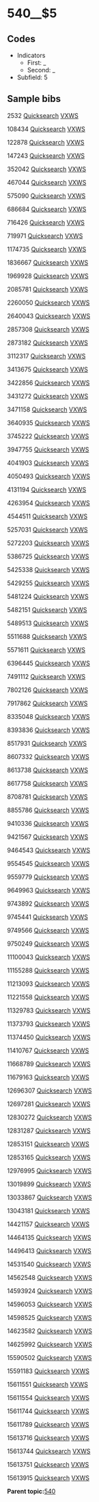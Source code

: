 # 540\_\_$5

## Codes

-   Indicators
    -   First: \_
    -   Second: \_
-   Subfield: 5

## Sample bibs

2532 [Quicksearch](https://search.library.yale.edu/catalog/2532) [VXWS](http://prodorbis.library.yale.edu:7014/vxws/GetHoldingsService?bibId=2532)

108434 [Quicksearch](https://search.library.yale.edu/catalog/108434) [VXWS](http://prodorbis.library.yale.edu:7014/vxws/GetHoldingsService?bibId=108434)

122878 [Quicksearch](https://search.library.yale.edu/catalog/122878) [VXWS](http://prodorbis.library.yale.edu:7014/vxws/GetHoldingsService?bibId=122878)

147243 [Quicksearch](https://search.library.yale.edu/catalog/147243) [VXWS](http://prodorbis.library.yale.edu:7014/vxws/GetHoldingsService?bibId=147243)

352042 [Quicksearch](https://search.library.yale.edu/catalog/352042) [VXWS](http://prodorbis.library.yale.edu:7014/vxws/GetHoldingsService?bibId=352042)

467044 [Quicksearch](https://search.library.yale.edu/catalog/467044) [VXWS](http://prodorbis.library.yale.edu:7014/vxws/GetHoldingsService?bibId=467044)

575090 [Quicksearch](https://search.library.yale.edu/catalog/575090) [VXWS](http://prodorbis.library.yale.edu:7014/vxws/GetHoldingsService?bibId=575090)

686684 [Quicksearch](https://search.library.yale.edu/catalog/686684) [VXWS](http://prodorbis.library.yale.edu:7014/vxws/GetHoldingsService?bibId=686684)

716426 [Quicksearch](https://search.library.yale.edu/catalog/716426) [VXWS](http://prodorbis.library.yale.edu:7014/vxws/GetHoldingsService?bibId=716426)

719971 [Quicksearch](https://search.library.yale.edu/catalog/719971) [VXWS](http://prodorbis.library.yale.edu:7014/vxws/GetHoldingsService?bibId=719971)

1174735 [Quicksearch](https://search.library.yale.edu/catalog/1174735) [VXWS](http://prodorbis.library.yale.edu:7014/vxws/GetHoldingsService?bibId=1174735)

1836667 [Quicksearch](https://search.library.yale.edu/catalog/1836667) [VXWS](http://prodorbis.library.yale.edu:7014/vxws/GetHoldingsService?bibId=1836667)

1969928 [Quicksearch](https://search.library.yale.edu/catalog/1969928) [VXWS](http://prodorbis.library.yale.edu:7014/vxws/GetHoldingsService?bibId=1969928)

2085781 [Quicksearch](https://search.library.yale.edu/catalog/2085781) [VXWS](http://prodorbis.library.yale.edu:7014/vxws/GetHoldingsService?bibId=2085781)

2260050 [Quicksearch](https://search.library.yale.edu/catalog/2260050) [VXWS](http://prodorbis.library.yale.edu:7014/vxws/GetHoldingsService?bibId=2260050)

2640043 [Quicksearch](https://search.library.yale.edu/catalog/2640043) [VXWS](http://prodorbis.library.yale.edu:7014/vxws/GetHoldingsService?bibId=2640043)

2857308 [Quicksearch](https://search.library.yale.edu/catalog/2857308) [VXWS](http://prodorbis.library.yale.edu:7014/vxws/GetHoldingsService?bibId=2857308)

2873182 [Quicksearch](https://search.library.yale.edu/catalog/2873182) [VXWS](http://prodorbis.library.yale.edu:7014/vxws/GetHoldingsService?bibId=2873182)

3112317 [Quicksearch](https://search.library.yale.edu/catalog/3112317) [VXWS](http://prodorbis.library.yale.edu:7014/vxws/GetHoldingsService?bibId=3112317)

3413675 [Quicksearch](https://search.library.yale.edu/catalog/3413675) [VXWS](http://prodorbis.library.yale.edu:7014/vxws/GetHoldingsService?bibId=3413675)

3422856 [Quicksearch](https://search.library.yale.edu/catalog/3422856) [VXWS](http://prodorbis.library.yale.edu:7014/vxws/GetHoldingsService?bibId=3422856)

3431272 [Quicksearch](https://search.library.yale.edu/catalog/3431272) [VXWS](http://prodorbis.library.yale.edu:7014/vxws/GetHoldingsService?bibId=3431272)

3471158 [Quicksearch](https://search.library.yale.edu/catalog/3471158) [VXWS](http://prodorbis.library.yale.edu:7014/vxws/GetHoldingsService?bibId=3471158)

3640935 [Quicksearch](https://search.library.yale.edu/catalog/3640935) [VXWS](http://prodorbis.library.yale.edu:7014/vxws/GetHoldingsService?bibId=3640935)

3745222 [Quicksearch](https://search.library.yale.edu/catalog/3745222) [VXWS](http://prodorbis.library.yale.edu:7014/vxws/GetHoldingsService?bibId=3745222)

3947755 [Quicksearch](https://search.library.yale.edu/catalog/3947755) [VXWS](http://prodorbis.library.yale.edu:7014/vxws/GetHoldingsService?bibId=3947755)

4041903 [Quicksearch](https://search.library.yale.edu/catalog/4041903) [VXWS](http://prodorbis.library.yale.edu:7014/vxws/GetHoldingsService?bibId=4041903)

4050493 [Quicksearch](https://search.library.yale.edu/catalog/4050493) [VXWS](http://prodorbis.library.yale.edu:7014/vxws/GetHoldingsService?bibId=4050493)

4131194 [Quicksearch](https://search.library.yale.edu/catalog/4131194) [VXWS](http://prodorbis.library.yale.edu:7014/vxws/GetHoldingsService?bibId=4131194)

4263954 [Quicksearch](https://search.library.yale.edu/catalog/4263954) [VXWS](http://prodorbis.library.yale.edu:7014/vxws/GetHoldingsService?bibId=4263954)

4544511 [Quicksearch](https://search.library.yale.edu/catalog/4544511) [VXWS](http://prodorbis.library.yale.edu:7014/vxws/GetHoldingsService?bibId=4544511)

5257031 [Quicksearch](https://search.library.yale.edu/catalog/5257031) [VXWS](http://prodorbis.library.yale.edu:7014/vxws/GetHoldingsService?bibId=5257031)

5272203 [Quicksearch](https://search.library.yale.edu/catalog/5272203) [VXWS](http://prodorbis.library.yale.edu:7014/vxws/GetHoldingsService?bibId=5272203)

5386725 [Quicksearch](https://search.library.yale.edu/catalog/5386725) [VXWS](http://prodorbis.library.yale.edu:7014/vxws/GetHoldingsService?bibId=5386725)

5425338 [Quicksearch](https://search.library.yale.edu/catalog/5425338) [VXWS](http://prodorbis.library.yale.edu:7014/vxws/GetHoldingsService?bibId=5425338)

5429255 [Quicksearch](https://search.library.yale.edu/catalog/5429255) [VXWS](http://prodorbis.library.yale.edu:7014/vxws/GetHoldingsService?bibId=5429255)

5481224 [Quicksearch](https://search.library.yale.edu/catalog/5481224) [VXWS](http://prodorbis.library.yale.edu:7014/vxws/GetHoldingsService?bibId=5481224)

5482151 [Quicksearch](https://search.library.yale.edu/catalog/5482151) [VXWS](http://prodorbis.library.yale.edu:7014/vxws/GetHoldingsService?bibId=5482151)

5489513 [Quicksearch](https://search.library.yale.edu/catalog/5489513) [VXWS](http://prodorbis.library.yale.edu:7014/vxws/GetHoldingsService?bibId=5489513)

5511688 [Quicksearch](https://search.library.yale.edu/catalog/5511688) [VXWS](http://prodorbis.library.yale.edu:7014/vxws/GetHoldingsService?bibId=5511688)

5571611 [Quicksearch](https://search.library.yale.edu/catalog/5571611) [VXWS](http://prodorbis.library.yale.edu:7014/vxws/GetHoldingsService?bibId=5571611)

6396445 [Quicksearch](https://search.library.yale.edu/catalog/6396445) [VXWS](http://prodorbis.library.yale.edu:7014/vxws/GetHoldingsService?bibId=6396445)

7491112 [Quicksearch](https://search.library.yale.edu/catalog/7491112) [VXWS](http://prodorbis.library.yale.edu:7014/vxws/GetHoldingsService?bibId=7491112)

7802126 [Quicksearch](https://search.library.yale.edu/catalog/7802126) [VXWS](http://prodorbis.library.yale.edu:7014/vxws/GetHoldingsService?bibId=7802126)

7917862 [Quicksearch](https://search.library.yale.edu/catalog/7917862) [VXWS](http://prodorbis.library.yale.edu:7014/vxws/GetHoldingsService?bibId=7917862)

8335048 [Quicksearch](https://search.library.yale.edu/catalog/8335048) [VXWS](http://prodorbis.library.yale.edu:7014/vxws/GetHoldingsService?bibId=8335048)

8393836 [Quicksearch](https://search.library.yale.edu/catalog/8393836) [VXWS](http://prodorbis.library.yale.edu:7014/vxws/GetHoldingsService?bibId=8393836)

8517931 [Quicksearch](https://search.library.yale.edu/catalog/8517931) [VXWS](http://prodorbis.library.yale.edu:7014/vxws/GetHoldingsService?bibId=8517931)

8607332 [Quicksearch](https://search.library.yale.edu/catalog/8607332) [VXWS](http://prodorbis.library.yale.edu:7014/vxws/GetHoldingsService?bibId=8607332)

8613738 [Quicksearch](https://search.library.yale.edu/catalog/8613738) [VXWS](http://prodorbis.library.yale.edu:7014/vxws/GetHoldingsService?bibId=8613738)

8617758 [Quicksearch](https://search.library.yale.edu/catalog/8617758) [VXWS](http://prodorbis.library.yale.edu:7014/vxws/GetHoldingsService?bibId=8617758)

8708781 [Quicksearch](https://search.library.yale.edu/catalog/8708781) [VXWS](http://prodorbis.library.yale.edu:7014/vxws/GetHoldingsService?bibId=8708781)

8855786 [Quicksearch](https://search.library.yale.edu/catalog/8855786) [VXWS](http://prodorbis.library.yale.edu:7014/vxws/GetHoldingsService?bibId=8855786)

9410336 [Quicksearch](https://search.library.yale.edu/catalog/9410336) [VXWS](http://prodorbis.library.yale.edu:7014/vxws/GetHoldingsService?bibId=9410336)

9421567 [Quicksearch](https://search.library.yale.edu/catalog/9421567) [VXWS](http://prodorbis.library.yale.edu:7014/vxws/GetHoldingsService?bibId=9421567)

9464543 [Quicksearch](https://search.library.yale.edu/catalog/9464543) [VXWS](http://prodorbis.library.yale.edu:7014/vxws/GetHoldingsService?bibId=9464543)

9554545 [Quicksearch](https://search.library.yale.edu/catalog/9554545) [VXWS](http://prodorbis.library.yale.edu:7014/vxws/GetHoldingsService?bibId=9554545)

9559779 [Quicksearch](https://search.library.yale.edu/catalog/9559779) [VXWS](http://prodorbis.library.yale.edu:7014/vxws/GetHoldingsService?bibId=9559779)

9649963 [Quicksearch](https://search.library.yale.edu/catalog/9649963) [VXWS](http://prodorbis.library.yale.edu:7014/vxws/GetHoldingsService?bibId=9649963)

9743892 [Quicksearch](https://search.library.yale.edu/catalog/9743892) [VXWS](http://prodorbis.library.yale.edu:7014/vxws/GetHoldingsService?bibId=9743892)

9745441 [Quicksearch](https://search.library.yale.edu/catalog/9745441) [VXWS](http://prodorbis.library.yale.edu:7014/vxws/GetHoldingsService?bibId=9745441)

9749566 [Quicksearch](https://search.library.yale.edu/catalog/9749566) [VXWS](http://prodorbis.library.yale.edu:7014/vxws/GetHoldingsService?bibId=9749566)

9750249 [Quicksearch](https://search.library.yale.edu/catalog/9750249) [VXWS](http://prodorbis.library.yale.edu:7014/vxws/GetHoldingsService?bibId=9750249)

11100043 [Quicksearch](https://search.library.yale.edu/catalog/11100043) [VXWS](http://prodorbis.library.yale.edu:7014/vxws/GetHoldingsService?bibId=11100043)

11155288 [Quicksearch](https://search.library.yale.edu/catalog/11155288) [VXWS](http://prodorbis.library.yale.edu:7014/vxws/GetHoldingsService?bibId=11155288)

11213093 [Quicksearch](https://search.library.yale.edu/catalog/11213093) [VXWS](http://prodorbis.library.yale.edu:7014/vxws/GetHoldingsService?bibId=11213093)

11221558 [Quicksearch](https://search.library.yale.edu/catalog/11221558) [VXWS](http://prodorbis.library.yale.edu:7014/vxws/GetHoldingsService?bibId=11221558)

11329783 [Quicksearch](https://search.library.yale.edu/catalog/11329783) [VXWS](http://prodorbis.library.yale.edu:7014/vxws/GetHoldingsService?bibId=11329783)

11373793 [Quicksearch](https://search.library.yale.edu/catalog/11373793) [VXWS](http://prodorbis.library.yale.edu:7014/vxws/GetHoldingsService?bibId=11373793)

11374450 [Quicksearch](https://search.library.yale.edu/catalog/11374450) [VXWS](http://prodorbis.library.yale.edu:7014/vxws/GetHoldingsService?bibId=11374450)

11410767 [Quicksearch](https://search.library.yale.edu/catalog/11410767) [VXWS](http://prodorbis.library.yale.edu:7014/vxws/GetHoldingsService?bibId=11410767)

11668789 [Quicksearch](https://search.library.yale.edu/catalog/11668789) [VXWS](http://prodorbis.library.yale.edu:7014/vxws/GetHoldingsService?bibId=11668789)

11679163 [Quicksearch](https://search.library.yale.edu/catalog/11679163) [VXWS](http://prodorbis.library.yale.edu:7014/vxws/GetHoldingsService?bibId=11679163)

12696307 [Quicksearch](https://search.library.yale.edu/catalog/12696307) [VXWS](http://prodorbis.library.yale.edu:7014/vxws/GetHoldingsService?bibId=12696307)

12697281 [Quicksearch](https://search.library.yale.edu/catalog/12697281) [VXWS](http://prodorbis.library.yale.edu:7014/vxws/GetHoldingsService?bibId=12697281)

12830272 [Quicksearch](https://search.library.yale.edu/catalog/12830272) [VXWS](http://prodorbis.library.yale.edu:7014/vxws/GetHoldingsService?bibId=12830272)

12831287 [Quicksearch](https://search.library.yale.edu/catalog/12831287) [VXWS](http://prodorbis.library.yale.edu:7014/vxws/GetHoldingsService?bibId=12831287)

12853151 [Quicksearch](https://search.library.yale.edu/catalog/12853151) [VXWS](http://prodorbis.library.yale.edu:7014/vxws/GetHoldingsService?bibId=12853151)

12853165 [Quicksearch](https://search.library.yale.edu/catalog/12853165) [VXWS](http://prodorbis.library.yale.edu:7014/vxws/GetHoldingsService?bibId=12853165)

12976995 [Quicksearch](https://search.library.yale.edu/catalog/12976995) [VXWS](http://prodorbis.library.yale.edu:7014/vxws/GetHoldingsService?bibId=12976995)

13019899 [Quicksearch](https://search.library.yale.edu/catalog/13019899) [VXWS](http://prodorbis.library.yale.edu:7014/vxws/GetHoldingsService?bibId=13019899)

13033867 [Quicksearch](https://search.library.yale.edu/catalog/13033867) [VXWS](http://prodorbis.library.yale.edu:7014/vxws/GetHoldingsService?bibId=13033867)

13043181 [Quicksearch](https://search.library.yale.edu/catalog/13043181) [VXWS](http://prodorbis.library.yale.edu:7014/vxws/GetHoldingsService?bibId=13043181)

14421157 [Quicksearch](https://search.library.yale.edu/catalog/14421157) [VXWS](http://prodorbis.library.yale.edu:7014/vxws/GetHoldingsService?bibId=14421157)

14464135 [Quicksearch](https://search.library.yale.edu/catalog/14464135) [VXWS](http://prodorbis.library.yale.edu:7014/vxws/GetHoldingsService?bibId=14464135)

14496413 [Quicksearch](https://search.library.yale.edu/catalog/14496413) [VXWS](http://prodorbis.library.yale.edu:7014/vxws/GetHoldingsService?bibId=14496413)

14531540 [Quicksearch](https://search.library.yale.edu/catalog/14531540) [VXWS](http://prodorbis.library.yale.edu:7014/vxws/GetHoldingsService?bibId=14531540)

14562548 [Quicksearch](https://search.library.yale.edu/catalog/14562548) [VXWS](http://prodorbis.library.yale.edu:7014/vxws/GetHoldingsService?bibId=14562548)

14593924 [Quicksearch](https://search.library.yale.edu/catalog/14593924) [VXWS](http://prodorbis.library.yale.edu:7014/vxws/GetHoldingsService?bibId=14593924)

14596053 [Quicksearch](https://search.library.yale.edu/catalog/14596053) [VXWS](http://prodorbis.library.yale.edu:7014/vxws/GetHoldingsService?bibId=14596053)

14598525 [Quicksearch](https://search.library.yale.edu/catalog/14598525) [VXWS](http://prodorbis.library.yale.edu:7014/vxws/GetHoldingsService?bibId=14598525)

14623582 [Quicksearch](https://search.library.yale.edu/catalog/14623582) [VXWS](http://prodorbis.library.yale.edu:7014/vxws/GetHoldingsService?bibId=14623582)

14625992 [Quicksearch](https://search.library.yale.edu/catalog/14625992) [VXWS](http://prodorbis.library.yale.edu:7014/vxws/GetHoldingsService?bibId=14625992)

15590502 [Quicksearch](https://search.library.yale.edu/catalog/15590502) [VXWS](http://prodorbis.library.yale.edu:7014/vxws/GetHoldingsService?bibId=15590502)

15591183 [Quicksearch](https://search.library.yale.edu/catalog/15591183) [VXWS](http://prodorbis.library.yale.edu:7014/vxws/GetHoldingsService?bibId=15591183)

15611551 [Quicksearch](https://search.library.yale.edu/catalog/15611551) [VXWS](http://prodorbis.library.yale.edu:7014/vxws/GetHoldingsService?bibId=15611551)

15611554 [Quicksearch](https://search.library.yale.edu/catalog/15611554) [VXWS](http://prodorbis.library.yale.edu:7014/vxws/GetHoldingsService?bibId=15611554)

15611744 [Quicksearch](https://search.library.yale.edu/catalog/15611744) [VXWS](http://prodorbis.library.yale.edu:7014/vxws/GetHoldingsService?bibId=15611744)

15611789 [Quicksearch](https://search.library.yale.edu/catalog/15611789) [VXWS](http://prodorbis.library.yale.edu:7014/vxws/GetHoldingsService?bibId=15611789)

15613716 [Quicksearch](https://search.library.yale.edu/catalog/15613716) [VXWS](http://prodorbis.library.yale.edu:7014/vxws/GetHoldingsService?bibId=15613716)

15613744 [Quicksearch](https://search.library.yale.edu/catalog/15613744) [VXWS](http://prodorbis.library.yale.edu:7014/vxws/GetHoldingsService?bibId=15613744)

15613751 [Quicksearch](https://search.library.yale.edu/catalog/15613751) [VXWS](http://prodorbis.library.yale.edu:7014/vxws/GetHoldingsService?bibId=15613751)

15613915 [Quicksearch](https://search.library.yale.edu/catalog/15613915) [VXWS](http://prodorbis.library.yale.edu:7014/vxws/GetHoldingsService?bibId=15613915)

**Parent topic:**[540](../../tags/540/540.md)

